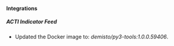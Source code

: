 #### Integrations
##### ACTI Indicator Feed
- Updated the Docker image to: *demisto/py3-tools:1.0.0.59406*.
